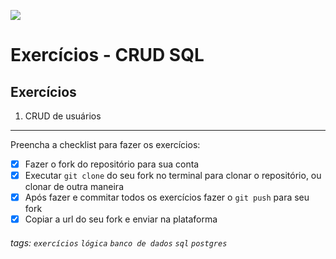 ![](https://i.imgur.com/xG74tOh.png)

# Exercícios - CRUD SQL

## Exercícios

1. CRUD de usuários

---

Preencha a checklist para fazer os exercícios:

- [x] Fazer o fork do repositório para sua conta
- [x] Executar `git clone` do seu fork no terminal para clonar o repositório, ou clonar de outra maneira
- [x] Após fazer e commitar todos os exercícios fazer o `git push` para seu fork
- [x] Copiar a url do seu fork e enviar na plataforma

###### tags: `exercícios` `lógica` `banco de dados` `sql` `postgres`
